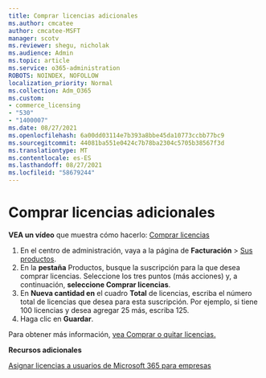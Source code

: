 ```yaml
---
title: Comprar licencias adicionales
ms.author: cmcatee
author: cmcatee-MSFT
manager: scotv
ms.reviewer: shegu, nicholak
ms.audience: Admin
ms.topic: article
ms.service: o365-administration
ROBOTS: NOINDEX, NOFOLLOW
localization_priority: Normal
ms.collection: Adm_O365
ms.custom:
- commerce_licensing
- "530"
- "1400007"
ms.date: 08/27/2021
ms.openlocfilehash: 6a00dd03114e7b393a8bbe45da10773ccbb77bc9
ms.sourcegitcommit: 44081ba551e0424c7b78ba2304c5705b38567f3d
ms.translationtype: MT
ms.contentlocale: es-ES
ms.lasthandoff: 08/27/2021
ms.locfileid: "58679244"
---
```

# <a name="buy-additional-licenses"></a>Comprar licencias adicionales

**VEA un vídeo** que muestra cómo hacerlo: [Comprar licencias](https://go.microsoft.com/fwlink/p/?linkid=2154857)

1. En el centro de administración, vaya a la página de **Facturación** > [Sus productos](https://go.microsoft.com/fwlink/p/?linkid=842054).
2. En la **pestaña** Productos, busque la suscripción para la que desea comprar licencias. Seleccione los tres puntos (más acciones) y, a continuación, **seleccione Comprar licencias**.
3. En **Nueva cantidad en** el cuadro **Total** de licencias, escriba el número total de licencias que desea para esta suscripción. Por ejemplo, si tiene 100 licencias y desea agregar 25 más, escriba 125.
4. Haga clic en **Guardar**.

Para obtener más información, [vea Comprar o quitar licencias.](https://docs.microsoft.com/microsoft-365/commerce/licenses/buy-licenses)

**Recursos adicionales**

[Asignar licencias a usuarios de Microsoft 365 para empresas](https://docs.microsoft.com/microsoft-365/admin/manage/assign-licenses-to-users)